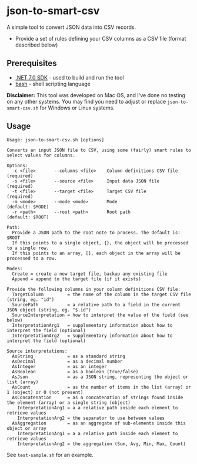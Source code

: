 # json-to-smart-csv

A simple tool to convert JSON data into CSV records.

* Provide a set of rules defining your CSV columns as a CSV file (format described below)

## Prerequisites

* [.NET 7.0 SDK](https://dotnet.microsoft.com/en-us/download) - used to build and run the tool
* [bash](https://www.gnu.org/software/bash/) - shell scripting language

**Disclaimer:** This tool was developed on Mac OS, and I've done no testing on any other systems. You may find you need to adjust or replace `json-to-smart-csv.sh` for Windows or Linux systems.

## Usage

```text
Usage: json-to-smart-csv.sh [options]

Converts an input JSON file to CSV, using some (fairly) smart rules to select values for columns.

Options:
  -c <file>       --columns <file>    Column definitions CSV file (required)
  -s <file>       --source <file>     Input data JSON file        (required)
  -t <file>       --target <file>     Target CSV file             (required)
  -m <mode>       --mode <mode>       Mode                        (default: $MODE)
  -r <path>       --root <path>       Root path                   (default: $ROOT)

Path:
  Provide a JSON path to the root note to process. The default is: $ROOT
  If this points to a single object, {}, the object will be processed to a single row.
  If this points to an array, [], each object in the array will be processed to a row.

Modes:
  Create = create a new target file, backup any existing file
  Append = append to the target file (if it exists)

Provide the following columns in your column definitions CSV file:
  TargetColumn         = the name of the column in the target CSV file (string, eg. "id")
  SourcePath           = a relative path to a field in the current JSON object (string, eg. "$.id")
  SourceInterpretation = how to interpret the value of the field (see below)
  InterpretationArg1   = supplementary information about how to interpret the field (optional)
  InterpretationArg2   = supplementary information about how to interpret the field (optional)

Source interpretations:
  AsString             = as a standard string
  AsDecimal            = as a decimal number
  AsInteger            = as an integer
  AsBoolean            = as a boolean (true/false)
  AsJson               = as a JSON string, representing the object or list (array)
  AsCount              = as the number of items in the list (array) or 1 (object) or 0 (not present)
  AsConcatenation      = as a concatenation of strings found inside the element (array) or a single string (object)
    InterpretationArg1 = a a relative path inside each element to retrieve values
    InterpretationArg2 = the separator to use between values
  AsAggregation        = as an aggregate of sub-elements inside this object or array
    InterpretationArg1 = a a relative path inside each element to retrieve values
    InterpretationArg2 = the aggregation (Sum, Avg, Min, Max, Count)
```

See `test-sample.sh` for an example.
